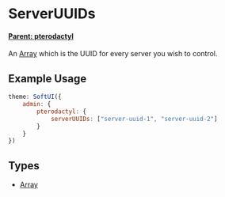# ServerUUIDs

#### **[Parent: pterodactyl](/docs/admin/pterodactyl/)**

An [Array](https://developer.mozilla.org/en-US/docs/Web/JavaScript/Reference/Global_Objects/Array) which is the UUID for every server you wish to control.

## Example Usage

```js
theme: SoftUI({
    admin: {
        pterodactyl: {
            serverUUIDs: ["server-uuid-1", "server-uuid-2"]
        }
    }
})
```

## Types

-   [Array](https://developer.mozilla.org/en-US/docs/Web/JavaScript/Reference/Global_Objects/Array)
